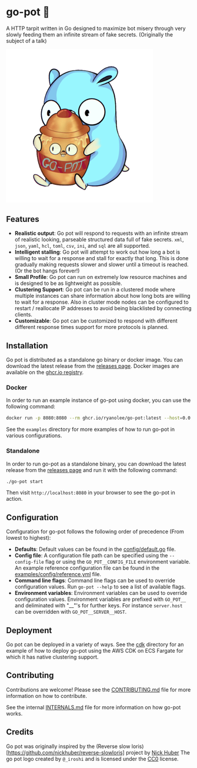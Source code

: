 # go-pot 🍯
A HTTP tarpit written in Go designed to maximize bot misery through very slowly feeding them an infinite stream of fake secrets. (Originally the subject of a talk)

<img src="docs/img/gopher.png" width="400px" />

## Features
- **Realistic output**: Go pot will respond to requests with an infinite stream of realistic looking, parseable structured data full of fake secrets. `xml`, `json`, `yaml`, `hcl`, `toml`, `csv`, `ini`, and `sql` are all supported.
- **Intelligent stalling**: Go pot will attempt to work out how long a bot is willing to wait for a response and stall for exactly that long. This is done gradually making requests slower and slower until a timeout is reached. (Or the bot hangs forever!)
- **Small Profile**: Go pot can run on extremely low resource machines and is designed to be as lightweight as possible.
- **Clustering Support**: Go pot can be run in a clustered mode where multiple instances can share information about how long bots are willing to wait for a response. Also in cluster mode nodes can be configured to restart / reallocate IP addresses to avoid being blacklisted by connecting clients.
- **Customizable**: Go pot can be customized to respond with different different response times support for more protocols is planned.

## Installation
Go pot is distributed as a standalone go binary or docker image. You can download the latest release from the [releases page](https://github.com/ryanolee/go-pot/releases). Docker images are available on the [ghcr.io registry](https://github.com/ryanolee/go-pot/pkgs/container/go-pot).

### Docker
In order to run an example instance of go-pot using docker, you can use the following command:
```bash
docker run -p 8080:8080 --rm ghcr.io/ryanolee/go-pot:latest --host=0.0.0.0 --port=8080
```
See the `examples` directory for more examples of how to run go-pot in various configurations.

### Standalone
In order to run go-pot as a standalone binary, you can download the latest release from the [releases page](https://github.com/ryanolee/go-pot/releases) and run it with the following command:
```bash
./go-pot start
```
Then visit `http://localhost:8080` in your browser to see the go-pot in action.

## Configuration
Configuration for go-pot follows the following order of precedence (From lowest to highest):
 * **Defaults**: Default values can be found in the [config/default.go](config/default.go) file.
 * **Config file**: A configuration file path can be specified using the `--config-file` flag or using the `GO_POT__CONFIG_FILE` environment variable. An example reference configuration file can be found in the [examples/config/reference.yml](examples/config/reference.yml) file.
 * **Command line flags**: Command line flags can be used to override configuration values. Run `go-pot --help` to see a list of available flags.
 * **Environment variables**: Environment variables can be used to override configuration values. Environment variables are prefixed with `GO_POT__` and deliminated with "__"'s for further keys. For instance `server.host` can be overridden with `GO_POT__SERVER__HOST`. 

## Deployment
Go pot can be deployed in a variety of ways. See the [cdk](cdk) directory for an example of how to deploy go-pot using the AWS CDK on ECS Fargate for which it has native clustering support.

## Contributing
Contributions are welcome! Please see the [CONTRIBUTING.md](CONTRIBUTING.md) file for more information on how to contribute.

See the internal [INTERNALS.md](INTERNALS.md) file for more information on how go-pot works.

## Credits
Go pot was originally inspired by the (Reverse slow loris)[https://github.com/nickhuber/reverse-slowloris] project by [Nick Huber](https://github.com/nickhuber)
The go pot logo created by `@_iroshi` and is licensed under the [CC0](https://creativecommons.org/publicdomain/zero/1.0/) license.
